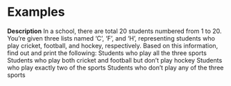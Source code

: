 # Examples

**Description**
In a school, there are total 20 students numbered from 1 to 20. You’re given three lists named ‘C’, ‘F’, and ‘H’, representing students who play cricket, football, and hockey, respectively. Based on this information, find out and print the following: 
Students who play all the three sports
Students who play both cricket and football but don’t play hockey
Students who play exactly two of the sports
Students who don’t play any of the three sports
